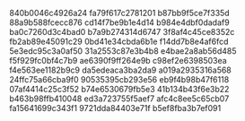 840b0046c4926a24
fa79f617c2781201
b87bb9f5ce7f335d
88a9b588fcecc876
cd14f7be9b1e4d14
b984e4dbf0dadaf9
ba0c7260d3c4bad0
b7a9b274314d6747
3f8af4c45ce8352c
fb2ab89e45091c29
0bd41e34cbda6b1e
f14dd7b8e4af6fcd
5e3edc95c3a0af50
31a2553c87e3b4b8
e4bae2a8ab56d485
f5f929fc0bf4c7b9
ae6390f9ff264e9b
c98ef2e6398503ea
f4e563ee1182b9c9
da5edeaca3ba2da9
a019a2935316a568
24ffc75a66cba9f0
90535395cb293e56
eb9f4b98b47f6118
07af4414c25c3f52
b74e6530679fb5e3
41b134b43f6e3b22
b463b98ffb410048
ed3a723755f5aef7
afc4c8ee5c65cb07
fa15641699c343f1
9721dda84403e71f
b5ef8fba3b7ef091
